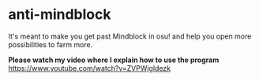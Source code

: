 # anti-mindblock
It's meant to make you get past Mindblock in osu! and help you open more possibilities to farm more.

**Please watch my video where I explain how to use the program**
https://www.youtube.com/watch?v=ZVPWjgldezk
